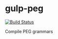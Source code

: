 gulp-peg
========

[![Build Status](https://travis-ci.org/lazutkin/gulp-peg.svg?branch=develop)](https://travis-ci.org/lazutkin/gulp-peg)

Compile PEG grammars
